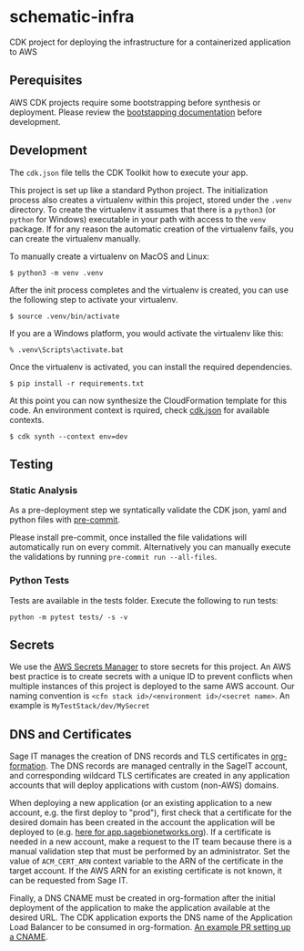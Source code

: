# schematic-infra

CDK project for deploying the infrastructure for a containerized
application to AWS

## Perequisites

AWS CDK projects require some bootstrapping before synthesis or deployment.
Please review the [bootstapping documentation](https://docs.aws.amazon.com/cdk/v2/guide/getting_started.html#getting_started_bootstrap)
before development.

## Development

The `cdk.json` file tells the CDK Toolkit how to execute your app.

This project is set up like a standard Python project.  The initialization
process also creates a virtualenv within this project, stored under the `.venv`
directory.  To create the virtualenv it assumes that there is a `python3`
(or `python` for Windows) executable in your path with access to the `venv`
package. If for any reason the automatic creation of the virtualenv fails,
you can create the virtualenv manually.

To manually create a virtualenv on MacOS and Linux:

```
$ python3 -m venv .venv
```

After the init process completes and the virtualenv is created, you can use the following
step to activate your virtualenv.

```
$ source .venv/bin/activate
```

If you are a Windows platform, you would activate the virtualenv like this:

```
% .venv\Scripts\activate.bat
```

Once the virtualenv is activated, you can install the required dependencies.

```
$ pip install -r requirements.txt
```

At this point you can now synthesize the CloudFormation template for this code.
An environment context is rquired, check [cdk.json](cdk.json) for available contexts.

```
$ cdk synth --context env=dev
```

## Testing

### Static Analysis
As a pre-deployment step we syntatically validate the CDK json, yaml and
python files with [pre-commit](https://pre-commit.com).

Please install pre-commit, once installed the file validations will
automatically run on every commit.  Alternatively you can manually
execute the validations by running `pre-commit run --all-files`.

### Python Tests
Tests are available in the tests folder. Execute the following to run tests:

```
python -m pytest tests/ -s -v
```

## Secrets

We use the [AWS Secrets Manager](https://docs.aws.amazon.com/secretsmanager/latest/userguide/intro.html)
to store secrets for this project.  An AWS best practice is to create secrets
with a unique ID to prevent conflicts when multiple instances of this project
is deployed to the same AWS account.  Our naming convention is
`<cfn stack id>/<environment id>/<secret name>`.  An example is `MyTestStack/dev/MySecret`


## DNS and Certificates

Sage IT manages the creation of DNS records and TLS certificates in [org-formation](https://github.com/Sage-Bionetworks-IT/organizations-infra/tree/master/org-formation).
The DNS records are managed centrally in the SageIT account, and corresponding
wildcard TLS certificates are created in any application accounts that will
deploy applications with custom (non-AWS) domains.

When deploying a new application (or an existing application to a new account,
e.g. the first deploy to "prod"), first check that a certificate for the
desired domain has been created in the account the application will be deployed
to (e.g. [here for app.sagebionetworks.org](https://github.com/Sage-Bionetworks-IT/organizations-infra/blob/master/org-formation/100-shared-dns/_tasks.yaml#L24-L27)).
If a certificate is needed in a new account, make a request to the IT team
because there is a manual validation step that must be performed by an
administrator. Set the value of `ACM_CERT_ARN` context variable to the ARN of
the certificate in the target account. If the AWS ARN for an existing
certificate is not known, it can be requested from Sage IT.

Finally, a DNS CNAME must be created in org-formation after the initial
deployment of the application to make the application available at the desired
URL. The CDK application exports the DNS name of the Application Load Balancer
to be consumed in org-formation. [An example PR setting up a CNAME](https://github.com/Sage-Bionetworks-IT/organizations-infra/pull/739).
